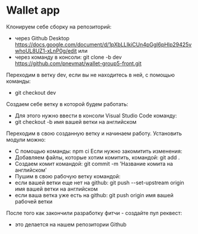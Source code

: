 # Wallet app

Клонируем себе сборку на репозиторий:
 * через Github Desktop https://docs.google.com/document/d/1pXbLLIkiCUn4pGgI6pHlp29425vwhoUL8UZ1-xLnP0g/edit или
 * через команду в консоли: git clone -b dev https://github.com/pnevmat/wallet-group5-front.git

Переходим в ветку dev, если вы не находитесь в ней, с помощью команды:
 * git checkout dev

Создаем себе ветку в которой будем работать:
 * Для этого нужно ввести в консоли Visual Studio Code команду:
 * git checkout -b имя вашей ветки на английском

Переходим в свою созданную ветку и начинаем работу.
Установить модули можно:
* С помощью команды: npm ci
Если нужно закомитить изменения:
 * Добавляем файлы, которые хотим комитить, командой: git add .
 * Создаем комит командой: git commit -m 'Название комита на английском'
 * Пушим в свою рабочую ветку командой:
 * если вашей ветки еще нет на github: git push --set-upstream origin имя вашей ветки на английском
 * если ваша ветка уже есть на github: git push origin имя вашей рабочей ветки

После того как закончили разработку фитчи - создайте пул реквест:
 * это делается на нашем репозитории Github
